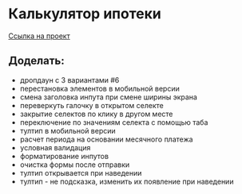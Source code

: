 # Калькулятор ипотеки

[Ссылка на проект](https://n-daria.github.io/mortgage-calculator/)

## Доделать:

- дропдаун с 3 вариантами #6
- перестановка элементов в мобильной версии
- смена заголовка инпута при смене ширины экрана
- переверкуть галочку в открытом селекте
- закрытие селектов по клику в другом месте
- переключение по значениям селекта с помощью таба
- тултип в мобильной версии
- расчет периода на основании месячного платежа
- условная валидация
- форматирование инпутов
- очистка формы после отправки
- тултип открывается при наведении
- тултип - не подсказка, изменить их появление при наведении
